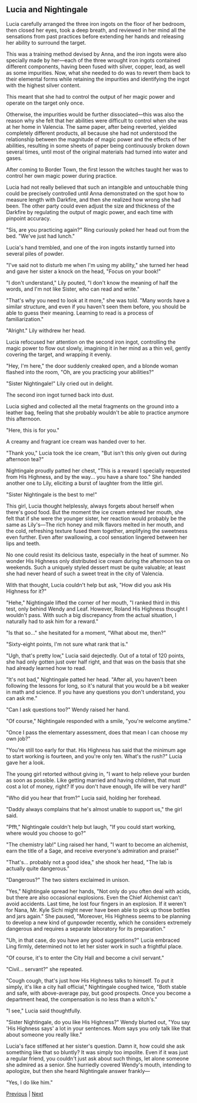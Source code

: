 ## Lucia and Nightingale
Lucia carefully arranged the three iron ingots on the floor of her bedroom, then closed her eyes, took a deep breath, and reviewed in her mind all the sensations from past practices before extending her hands and releasing her ability to surround the target.

This was a training method devised by Anna, and the iron ingots were also specially made by her—each of the three wrought iron ingots contained different components, having been fused with silver, copper, lead, as well as some impurities. Now, what she needed to do was to revert them back to their elemental forms while retaining the impurities and identifying the ingot with the highest silver content.

This meant that she had to control the output of her magic power and operate on the target only once.

Otherwise, the impurities would be further dissociated—this was also the reason why she felt that her abilities were difficult to control when she was at her home in Valencia. The same paper, after being reverted, yielded completely different products, all because she had not understood the relationship between the magnitude of magic power and the effects of her abilities, resulting in some sheets of paper being continuously broken down several times, until most of the original materials had turned into water and gases.

After coming to Border Town, the first lesson the witches taught her was to control her own magic power during practice.

Lucia had not really believed that such an intangible and untouchable thing could be precisely controlled until Anna demonstrated on the spot how to measure length with Darkfire, and then she realized how wrong she had been. The other party could even adjust the size and thickness of the Darkfire by regulating the output of magic power, and each time with pinpoint accuracy.

"Sis, are you practicing again?" Ring curiously poked her head out from the bed. "We've just had lunch."

Lucia's hand trembled, and one of the iron ingots instantly turned into several piles of powder.

"I've said not to disturb me when I'm using my ability," she turned her head and gave her sister a knock on the head, "Focus on your book!"



"I don't understand," Lily pouted, "I don't know the meaning of half the words, and I'm not like Sister, who can read and write."

"That's why you need to look at it more," she was told. "Many words have a similar structure, and even if you haven't seen them before, you should be able to guess their meaning. Learning to read is a process of familiarization."

"Alright." Lily withdrew her head.

Lucia refocused her attention on the second iron ingot, controlling the magic power to flow out slowly, imagining it in her mind as a thin veil, gently covering the target, and wrapping it evenly.

"Hey, I'm here," the door suddenly creaked open, and a blonde woman flashed into the room, "Oh, are you practicing your abilities?"

"Sister Nightingale!" Lily cried out in delight.

The second iron ingot turned back into dust.

Lucia sighed and collected all the metal fragments on the ground into a leather bag, feeling that she probably wouldn't be able to practice anymore this afternoon.

"Here, this is for you."



A creamy and fragrant ice cream was handed over to her.

"Thank you," Lucia took the ice cream, "But isn't this only given out during afternoon tea?"

Nightingale proudly patted her chest, "This is a reward I specially requested from His Highness, and by the way... you have a share too." She handed another one to Lily, eliciting a burst of laughter from the little girl.

"Sister Nightingale is the best to me!"

This girl, Lucia thought helplessly, always forgets about herself when there's good food. But the moment the ice cream entered her mouth, she felt that if she were the younger sister, her reaction would probably be the same as Lily's—The rich honey and milk flavors melted in her mouth, and the cold, refreshing texture fused them together, amplifying the sweetness even further. Even after swallowing, a cool sensation lingered between her lips and teeth.

No one could resist its delicious taste, especially in the heat of summer. No wonder His Highness only distributed ice cream during the afternoon tea on weekends. Such a uniquely styled dessert must be quite valuable; at least she had never heard of such a sweet treat in the city of Valencia.

With that thought, Lucia couldn't help but ask, "How did you ask His Highness for it?"

"Hehe," Nightingale lifted the corner of her mouth, "I ranked third in this test, only behind Wendy and Leaf. However, Roland His Highness thought I wouldn't pass. With such a big discrepancy from the actual situation, I naturally had to ask him for a reward."

"Is that so..." she hesitated for a moment, "What about me, then?"



"Sixty-eight points, I'm not sure what rank that is."

"Ugh, that's pretty low," Lucia said dejectedly. Out of a total of 120 points, she had only gotten just over half right, and that was on the basis that she had already learned how to read.

"It's not bad," Nightingale patted her head. "After all, you haven't been following the lessons for long, so it's natural that you would be a bit weaker in math and science. If you have any questions you don't understand, you can ask me."

"Can I ask questions too?" Wendy raised her hand.

"Of course," Nightingale responded with a smile, "you're welcome anytime."

"Once I pass the elementary assessment, does that mean I can choose my own job?"

"You're still too early for that. His Highness has said that the minimum age to start working is fourteen, and you're only ten. What's the rush?" Lucia gave her a look.

The young girl retorted without giving in, "I want to help relieve your burden as soon as possible. Like getting married and having children, that must cost a lot of money, right? If you don't have enough, life will be very hard!"

"Who did you hear that from?" Lucia said, holding her forehead.



"Daddy always complains that he's almost unable to support us," the girl said.



"Pfft," Nightingale couldn't help but laugh, "If you could start working, where would you choose to go?"



"The chemistry lab!" Ling raised her hand, "I want to become an alchemist, earn the title of a Sage, and receive everyone's admiration and praise!"



"That's... probably not a good idea," she shook her head, "The lab is actually quite dangerous."



"Dangerous?" The two sisters exclaimed in unison.



"Yes," Nightingale spread her hands, "Not only do you often deal with acids, but there are also occasional explosions. Even the Chief Alchemist can't avoid accidents. Last time, he lost four fingers in an explosion. If it weren't for Nana, Mr. Kyle Sichi might never have been able to pick up those bottles and jars again." She paused, "Moreover, His Highness seems to be planning to develop a new kind of gunpowder recently, which he considers extremely dangerous and requires a separate laboratory for its preparation."



"Uh, in that case, do you have any good suggestions?" Lucia embraced Ling firmly, determined not to let her sister work in such a frightful place.



"Of course, it's to enter the City Hall and become a civil servant."



"Civil... servant?" she repeated.



"Cough cough, that's just how His Highness talks to himself. To put it simply, it's like a city hall official," Nightingale coughed twice, "Both stable and safe, with above-average pay, but good prospects. Once you become a department head, the compensation is no less than a witch's."



"I see," Lucia said thoughtfully.



"Sister Nightingale, do you like His Highness?" Wendy blurted out, "You say 'His Highness says' a lot in your sentences. Mom says you only talk like that about someone you really like."



Lucia's face stiffened at her sister's question. Damn it, how could she ask something like that so bluntly? It was simply too impolite. Even if it was just a regular friend, you couldn't just ask about such things, let alone someone she admired as a senior. She hurriedly covered Wendy's mouth, intending to apologize, but then she heard Nightingale answer frankly—



"Yes, I do like him."





[Previous](CH0274.md) | [Next](CH0276.md)
